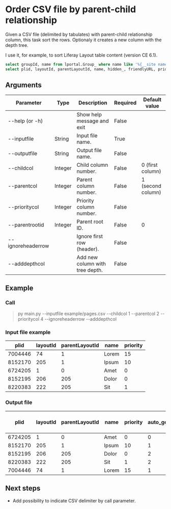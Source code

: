 # Order CSV file by parent-child relationship

Given a CSV file (delimited by tabulates) with parent-child relationship column, this task sort the rows. Optionaly it creates a new column with the depth tree.

I use it, for example, to sort Liferay Layout table content (version CE 6.1).

```sql
select groupId, name from lportal.Group_ where name like '%{__site name__}%';  
select plid, layoutId, parentLayoutId, name, hidden_, friendlyURL, priority from lportal.Layout where groupId={__group_id__};
```

## Arguments

| Parameter         | Type    | Description                     | Required | Default value     |
|-------------------|---------|---------------------------------|----------|-------------------|
| --help (or -h)    |         | Show help message and exit      | False    |                   |
| --inputfile       | String  | Input file name.                | True     |                   |
| --outputfile      | String  | Output file name.               | False    |                   |
| --childcol        | Integer | Child column number.            | False    | 0 (first column)  |
| --parentcol       | Integer | Parent column number.           | False    | 1 (second column) |
| --prioritycol     | Integer | Priority column number.         | False    |                   |
| --parentrootid    | Integer | Parent root ID.                 | False    | 0                 |
| --ignoreheaderrow |         | Ignore first row (header).      | False    |                   |
| --adddepthcol     |         | Add new column with tree depth. | False    |                   |

## Example

### Call

> py main.py --inputfile example/pages.csv --childcol 1 --parentcol 2 --prioritycol 4 --ignoreheaderrow --adddepthcol

### Input file example

| plid    | layoutId | parentLayoutId | name  | priority |
|---------|----------|----------------|-------|----------|
| 7004446 | 74       | 1              | Lorem | 15       |
| 8152170 | 205      | 1              | Ipsum | 10       |
| 6724205 | 1        | 0              | Amet  | 0        |
| 8152195 | 206      | 205            | Dolor | 0        |
| 8220383 | 222      | 205            | Sit   | 1        |

### Output file

| plid    | layoutId | parentLayoutId | name  | priority | __ auto_generated_depth_col __ |
|---------|----------|----------------|-------|----------|--------------------------------|
| 6724205 | 1        | 0              | Amet  | 0        | 0                              |
| 8152170 | 205      | 1              | Ipsum | 10       | 1                              |
| 8152195 | 206      | 205            | Dolor | 0        | 2                              |
| 8220383 | 222      | 205            | Sit   | 1        | 2                              |
| 7004446 | 74       | 1              | Lorem | 15       | 1                              |

## Next steps

- Add possibility to indicate CSV delimiter by call parameter.
